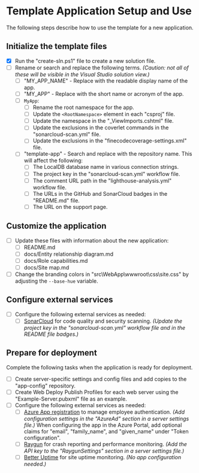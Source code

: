 # Template Application Setup and Use

The following steps describe how to use the template for a new application.

## Initialize the template files

* [x] Run the "create-sln.ps1" file to create a new solution file.
* [ ] Rename or search and replace the following terms. *(Caution: not all of these will be visible in the Visual Studio solution view.)*
    - [ ] "MY_APP_NAME" - Replace with the readable display name of the app.
    - [ ] "MY_APP" - Replace with the short name or acronym of the app.
    - [ ] `MyApp`:
        - [ ] Rename the root namespace for the app.
        - [ ] Update the `<RootNamespace>` element in each "csproj" file.
        - [ ] Update the namespace in the "_ViewImports.cshtml" file.
        - [ ] Update the exclusions in the coverlet commands in the "sonarcloud-scan.yml" file.
        - [ ] Update the exclusions in the "finecodecoverage-settings.xml" file.
    - [ ] "template-app" - Search and replace with the repository name. This will affect the following:
        - [ ] The LocalDB database name in various connection strings.
        - [ ] The project key in the "sonarcloud-scan.yml" workflow file.
        - [ ] The comment URL path in the "lighthouse-analysis.yml" workflow file.
        - [ ] The URLs in the GitHub and SonarCloud badges in the "README.md" file.
        - [ ] The URL on the support page.

## Customize the application

* [ ] Update these files with information about the new application:
    * [ ] README.md
    * [ ] docs/Entity relationship diagram.md
    * [ ] docs/Role capabilities.md
    * [ ] docs/Site map.md
* [ ] Change the branding colors in "src\WebApp\wwwroot\css\site.css" by adjusting the `--base-hue` variable.

## Configure external services

* [ ] Configure the following external services as needed:
    - [ ] [SonarCloud](https://sonarcloud.io/projects) for code quality and security scanning. *(Update the project key in the "sonarcloud-scan.yml" workflow file and in the README file badges.)*

## Prepare for deployment

Complete the following tasks when the application is ready for deployment.

* [ ] Create server-specific settings and config files and add copies to the "app-config" repository.
* [ ] Create Web Deploy Publish Profiles for each web server using the "Example-Server.pubxml" file as an example.
* [ ] Configure the following external services as needed:
    - [ ] [Azure App registration](https://portal.azure.com/#view/Microsoft_AAD_RegisteredApps/ApplicationsListBlade) to manage employee authentication. *(Add configuration settings in the "AzureAd" section in a server settings file.)*
      When configuring the app in the Azure Portal, add optional claims for "email", "family_name", and "given_name" under "Token configuration".
    - [ ] [Raygun](https://app.raygun.com/) for crash reporting and performance monitoring. *(Add the API key to the "RaygunSettings" section in a server settings file.)*
    - [ ] [Better Uptime](https://betterstack.com/better-uptime) for site uptime monitoring. *(No app configuration needed.)*
